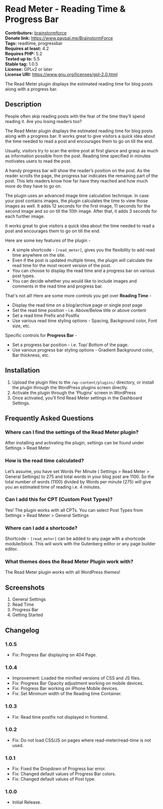 # Read Meter - Reading Time & Progress Bar #
**Contributors:** [brainstormforce](https://profiles.wordpress.org/brainstormforce)  
**Donate link:** https://www.paypal.me/BrainstormForce  
**Tags:** readtime, progressbar  
**Requires at least:** 4.2  
**Requires PHP:** 5.2  
**Tested up to:** 5.5  
**Stable tag:** 1.0.5  
**License:** GPLv2 or later  
**License URI:** https://www.gnu.org/licenses/gpl-2.0.html  

The Read Meter plugin displays the estimated reading time for blog posts along with a progress bar. 

## Description ##

People often skip reading posts with the fear of the time they’ll spend reading it. Are you losing readers too? 

The Read Meter plugin displays the estimated reading time for blog posts along with a progress bar. It works great to give visitors a quick idea about the time needed to read a post and encourages them to go on till the end.

Usually, visitors try to scan the entire post at first glance and grasp as much as information possible from the post. Reading time specified in minutes motivates users to read the post. 

A handy progress bar will show the reader’s position on the post. As the reader scrolls the page, the progress bar indicates the remaining part of the post. This lets readers know how far have they reached and how much more do they have to go on. 

The plugin uses an advanced image time calculation technique. In case your post contains images, the plugin calculates the time to view those images as well. It adds 12 seconds for the first image, 11 seconds for the second image and so on till the 10th image. After that, it adds 3 seconds for each further image. 

It works great to give visitors a quick idea about the time needed to read a post and encourages them to go on till the end.

Here are some key features of the plugin -

+ A simple shortcode - `[read_meter]`,  gives you the flexibility to add read time anywhere on the site. 
+ Even if the post is updated multiple times, the plugin will calculate the read time for the most recent version of the post. 
+ You can choose to display the read time and a progress bar on various post types.
+ You can decide whether you would like to include images and comments in the read time and progress bar.

That's not all! Here are some more controls you get over **Reading Time** -

+ Display the read time on a blog/archive page or single post page 
+ Set the read time position - i.e. Above/Below title or above content
+ Set a read time Prefix and Postfix 
+ Use various read time styling options - Spacing, Background color, Font size, etc. 

Specific controls for **Progress Bar** -

+ Set a progress bar position - i.e. Top/ Bottom of the page.
+ Use various progress bar styling options - Gradient Background color, Bar thickness, etc. 

## Installation ##

1. Upload the plugin files to the `/wp-content/plugins/` directory, or install the plugin through the WordPress plugins screen directly.
2. Activate the plugin through the 'Plugins' screen in WordPress
3. Once activated, you’ll find Read Meter settings in the Dashboard Settings.

## Frequently Asked Questions ##

### Where can I find the settings of the Read Meter plugin? ###
After installing and activating the plugin, settings can be found under Settings > Read Meter 

### How is the read time calculated? ###
Let’s assume, you have set Words Per Minute ( Settings > Read Meter > General Settings) to 275 and total words in your blog post are 1100. So the total number of words (1100) divided by Words per minute (275) will give you an estimated time of reading i.e. 4 minutes. 

### Can I add this for CPT (Custom Post Types)? ###
Yes! The plugin works with all CPTs. You can select Post Types from Settings > Read Meter > General Settings 

### Where can I add a shortcode? ###
Shortcode -  `[read_meter]` can be added to any page with a shortcode module/block. This will work with the Gutenberg editor or any page builder editor. 

### What themes does the Read Meter Plugin work with? ###
The Read Meter plugin works with all WordPress themes!

## Screenshots ##
1. General Settings 
2. Read Time 
3. Progress Bar 
4. Getting Started

## Changelog ##
### 1.0.5 ###
- Fix: Progress Bar displaying on 404 Page.

### 1.0.4 ###
- Improvement: Loaded the minified versions of CSS and JS files.
- Fix: Progress Bar Opacity adjustment working on mobile devices.
- Fix: Progress Bar working on iPhone Mobile devices.
- Fix: Set Minimum width of the Reading time Container.

### 1.0.3 ###
- Fix: Read time postfix not displayed in frontend.

### 1.0.2 ###
- Fix: Do not load CSS/JS on pages where read-meter/read-time is not used.

### 1.0.1 ###
- Fix: Fixed the Dropdown of Progress bar error. 
- Fix: Changed default values of Progress Bar colors.
- Fix: Changed default values of Post type.

### 1.0.0 ###
- Initial Release.
